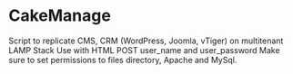 # CakeManage
Script to replicate CMS, CRM (WordPress, Joomla, vTiger) on multitenant LAMP Stack 
Use with HTML POST user_name and user_password
Make sure to set permissions to files directory, Apache and MySql.
